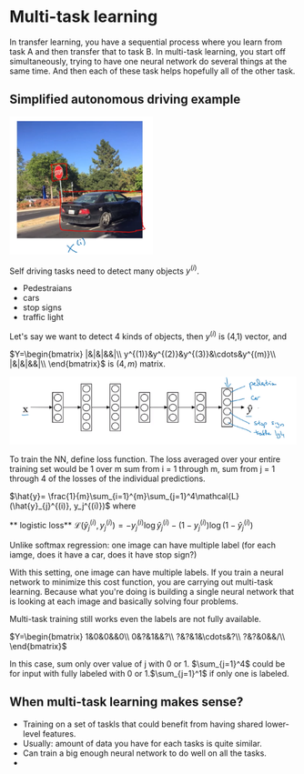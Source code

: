 # Multi-task learning

 In transfer learning, you have a sequential process where you learn from task A and then transfer that to task B. In multi-task learning, you start off simultaneously, trying to have one neural network do several things at the same time. And then each of these task helps hopefully all of the other task.

## Simplified autonomous driving example

![](images/074-multi-task-learning-cbe048eb.png)

Self driving tasks need to detect many objects $y^{(i)}$.
* Pedestraians
* cars
* stop signs
* traffic light

Let's say we want to detect 4 kinds of objects, then $y^{(i)}$ is (4,1) vector, and

$Y=\begin{bmatrix}
|&|&|&&|\\
y^{(1)}&y^{(2)}&y^{(3)}&\cdots&y^{(m)}\\
|&|&|&&|\\
\end{bmatrix}$ is $(4,m)$ matrix.

![](images/074-multi-task-learning-e4afee36.png)

To train the NN, define loss function. The loss averaged over your entire training set would be 1 over m sum from i = 1 through m, sum from j = 1 through 4 of the losses of the individual predictions.

$\hat{y}= \frac{1}{m}\sum_{i=1}^{m}\sum_{j=1}^4\mathcal{L}(\hat{y}_{j}^{(i)}, y_j^{(i)})$ where

** logistic loss** $\mathcal{L}(\hat{y}_{j}^{(i)}, y_j^{(i)}) = -y^{(i)}_j \log \hat{y}_j^{(i)}-(1-y^{(i)}_j)\log (1-\hat{y}_j^{(i)})$

Unlike softmax regression:
  one image can have multiple label (for each iamge, does it have a car, does it have stop sign?)

With this setting, one image can have multiple labels. If you train a neural network to minimize this cost function, you are carrying out multi-task learning. Because what you're doing is building a single neural network that is looking at each image and basically solving four problems.

Multi-task training still works even the labels are not fully available.

$Y=\begin{bmatrix}
1&0&0&&0\\
0&?&1&&?\\
?&?&1&\cdots&?\\
?&?&0&&/\\
\end{bmatrix}$

In this case, sum only over value of j with 0 or 1. $\sum_{j=1}^4$ could be for input with fully labeled with 0 or 1.$\sum_{j=1}^1$ if only one is labeled.

## When multi-task learning makes sense?
* Training on a set of taskls that could benefit from having shared lower-level features.
* Usually: amount of data you have for each tasks is quite similar.
* Can train a big enough neural network to do well on all the tasks.
* 

